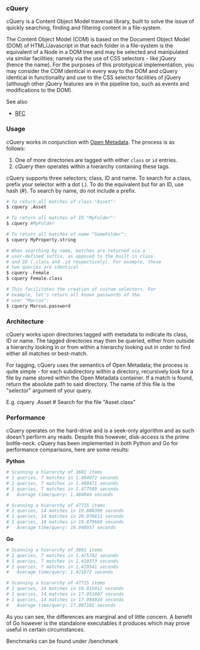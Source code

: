 ### cQuery

cQuery is a Content Object Model traversal library, built to  solve the issue of quickly searching, finding and filtering content in a file-system.

The Content Object Model (COM) is based on the Document Object Model (DOM) of HTML/Javascript in that each folder in a file-system is the equivalent of a Node in a DOM tree and may be selected and manipulated via similar facilities; namely via the use of CSS selectors - like jQuery (hence the name). For the purposes of this prototypical implementation, you may consider the COM identical in every way to the DOM and cQuery identical in functionality and use to the CSS selector facilities of jQuery (although other jQuery features are in the pipeline too, such as events and modifications to the DOM).

See also

 - [RFC](http://rfc.abstractfactory.io/spec/73/)
 
### Usage

cQuery works in conjunction with [Open Metadata][]. The process is as follows:

1. One of more directories are tagged with either `class` or `id` entries.
2. cQuery then operates within a hierarchy containing these tags.

cQuery supports three selectors; class, ID and name.
To search for a class, prefix your selector with a dot
(.). To do the equivalent but for an ID, use hash (#).
To search by name, do not include a prefix.

```bash
# To return all matches of class "Asset":
$ cquery .Asset

# To return all matches of ID "MyFolder":
$ cquery #MyFolder

# To return all matches of name "SomeFolder":
$ cquery MyProperty.string

# When searching by name, matches are returned via a
# user-defined suffix, as opposed to the built-in class
# and ID (.class and .id respectively). For example, these
# two queries are identical
$ cquery .Female
$ cquery Female.class

# This facilitates the creation of custom selectors. For
# example, let's return all known passwords of the
# user "Marcus":
$ cquery Marcus.password

```

### Architecture

cQuery works upon directories tagged with metadata to indicate its class, ID or name. The tagged directories may then be queried, either from outside a hierarchy looking in or from within a hierarchy looking out in order to find either all matches or best-match.

For tagging, cQuery uses the semantics of Open Metadata; the process is quite simple - for each subdirectory within a directory, recursively look for a file by name stored within the Open Metadata container. If a match is found, return the absolute path to said directory. The name of this file is the "selector" argument of your query.

E.g. cquery .Asset  # Search for the file "Asset.class"

### Performance

cQuery operates on the hard-drive and is a seek-only algorithm and as such doesn't perform any reads. Despite this however, disk-access is the prime bottle-neck. cQuery has been implemented in both Python and Go for performance comparisons, here are some results:

**Python**

```python
# Scanning a hierarchy of 3601 items
# 1 queries, 7 matches in 1.494072 seconds
# 1 queries, 7 matches in 1.480471 seconds
# 1 queries, 7 matches in 1.477589 seconds
#   Average time/query: 1.484044 seconds

# Scanning a hierarchy of 47715 items
# 1 queries, 14 matches in 19.888399 seconds
# 1 queries, 14 matches in 20.078811 seconds
# 1 queries, 14 matches in 19.879660 seconds
#   Average time/query: 19.948957 seconds

```

**Go**

```python
# Scanning a hierarchy of 3601 items
# 1 queries, 7 matches in 1.425702 seconds
# 1 queries, 7 matches in 1.420373 seconds
# 1 queries, 7 matches in 1.419541 seconds
#   Average time/query: 1.421872 seconds

# Scanning a hierarchy of 47715 items
# 1 queries, 14 matches in 18.015012 seconds
# 1 queries, 14 matches in 17.951607 seconds
# 1 queries, 14 matches in 17.994924 seconds
#   Average time/query: 17.987181 seconds
```

As you can see, the differences are marginal and of little concern. A benefit of Go however is the standalone executables it produces which may prove useful in certain circumstances.

Benchmarks can be found under /benchmark


[Open Metadata]: https://github.com/abstractfactory/openmetadata